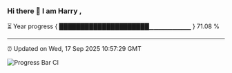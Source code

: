 ### Hi there 👋 I am Harry , 

⏳ Year progress { █████████████████████▁▁▁▁▁▁▁▁▁ } 71.08 %

---

⏰ Updated on Wed, 17 Sep 2025 10:57:29 GMT

![Progress Bar CI](https://github.com/duykhang68/duykhang68/workflows/Progress%20Bar%20CI/badge.svg)
